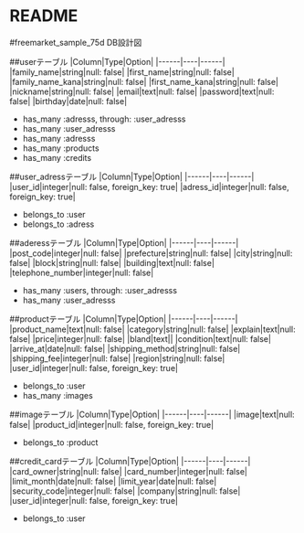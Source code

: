 # README

#freemarket_sample_75d DB設計図

##userテーブル
|Column|Type|Option|
|------|----|------|
|family_name|string|null: false|
|first_name|string|null: false|
|family_name_kana|string|null: false|
|first_name_kana|string|null: false|
|nickname|string|null: false|
|email|text|null: false|
|password|text|null: false|
|birthday|date|null: false|
- has_many :adresss, through: :user_adresss
- has_many :user_adresss
- has_many :adresss
- has_many :products
- has_many :credits

##user_adressテーブル
|Column|Type|Option|
|------|----|------|
|user_id|integer|null: false, foreign_key: true|
|adress_id|integer|null: false, foreign_key: true|
- belongs_to :user
- belongs_to :adress 


##aderessテーブル
|Column|Type|Option|
|------|----|------|
|post_code|integer|null: false|
|prefecture|string|null: false|
|city|string|null: false|
|block|string|null: false|
|building|text|null: false|
|telephone_number|integer|null: false|
- has_many :users, through: :user_adresss
- has_many :user_adresss

##productテーブル
|Column|Type|Option|
|------|----|------|
|product_name|text|null: false|
|category|string|null: false|
|explain|text|null: false|
|price|integer|null: false|
|bland|text||
|condition|text|null: false|
|arrive_at|date|null: false|
|shipping_method|string|null: false|
|shipping_fee|integer|null: false|
|region|string|null: false|
|user_id|integer|null: false, foreign_key: true|
- belongs_to :user
- has_many :images


##imageテーブル
|Column|Type|Option|
|------|----|------|
|image|text|null: false|
|product_id|integer|null: false, foreign_key: true|
- belongs_to :product

##credit_cardテーブル
|Column|Type|Option|
|------|----|------|  
|card_owner|string|null: false|
|card_number|integer|null: false|
|limit_month|date|null: false|
|limit_year|date|null: false|
|security_code|integer|null: false|
|company|string|null: false|
|user_id|integer|null: false, foreign_key: true|
- belongs_to :user





